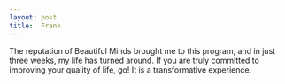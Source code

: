```yaml
---
layout: post
title:  Frank
---
```


The reputation of Beautiful Minds brought me to this program, and in just three weeks, my life has turned around. If you are truly committed to improving your quality of life, go! It is a transformative experience.